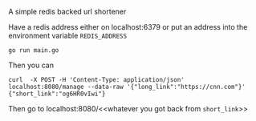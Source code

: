 A simple redis backed url shortener

Have a redis address either on localhost:6379 or put an address into the environment variable `REDIS_ADDRESS`


```
go run main.go
```

Then you can

```
curl  -X POST -H 'Content-Type: application/json' localhost:8080/manage --data-raw '{"long_link":"https://cnn.com"}' 
{"short_link":"og6HR0vIwi"}
```

Then go to localhost:8080/<<whatever you got back from `short_link`>>

